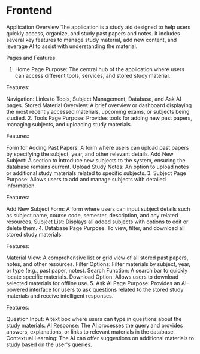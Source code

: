 # Frontend

Application Overview
The application is a study aid designed to help users quickly access, organize, and study past papers and notes. It includes several key features to manage study material, add new content, and leverage AI to assist with understanding the material.

Pages and Features
1. Home Page
Purpose: The central hub of the application where users can access different tools, services, and stored study material.

Features:

Navigation: Links to Tools, Subject Management, Database, and Ask AI pages.
Stored Material Overview: A brief overview or dashboard displaying the most recently accessed materials, upcoming exams, or subjects being studied.
2. Tools Page
Purpose: Provides tools for adding new past papers, managing subjects, and uploading study materials.

Features:

Form for Adding Past Papers: A form where users can upload past papers by specifying the subject, year, and other relevant details.
Add New Subject: A section to introduce new subjects to the system, ensuring the database remains current.
Upload Study Notes: An option to upload notes or additional study materials related to specific subjects.
3. Subject Page
Purpose: Allows users to add and manage subjects with detailed information.

Features:

Add New Subject Form: A form where users can input subject details such as subject name, course code, semester, description, and any related resources.
Subject List: Displays all added subjects with options to edit or delete them.
4. Database Page
Purpose: To view, filter, and download all stored study materials.

Features:

Material View: A comprehensive list or grid view of all stored past papers, notes, and other resources.
Filter Options: Filter materials by subject, year, or type (e.g., past paper, notes).
Search Function: A search bar to quickly locate specific materials.
Download Option: Allows users to download selected materials for offline use.
5. Ask AI Page
Purpose: Provides an AI-powered interface for users to ask questions related to the stored study materials and receive intelligent responses.

Features:

Question Input: A text box where users can type in questions about the study materials.
AI Response: The AI processes the query and provides answers, explanations, or links to relevant materials in the database.
Contextual Learning: The AI can offer suggestions on additional materials to study based on the user's queries.
